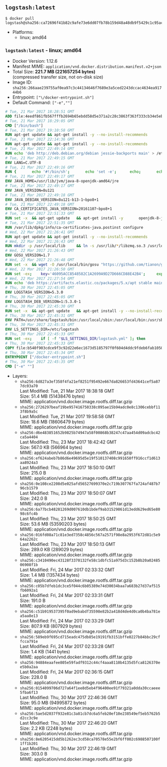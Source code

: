 ## `logstash:latest`

```console
$ docker pull logstash@sha256:ca72696f41b82c9afe73e6dd07fb78b159d48a48db9f5429c1c95acc1563916b
```

-	Platforms:
	-	linux; amd64

### `logstash:latest` - linux; amd64

-	Docker Version: 1.12.6
-	Manifest MIME: `application/vnd.docker.distribution.manifest.v2+json`
-	Total Size: **221.7 MB (221657254 bytes)**  
	(compressed transfer size, not on-disk size)
-	Image ID: `sha256:266aae239755af0ea97c3c44134646f7689e3a5ced2243dccac4634ea91744b6`
-	Entrypoint: `["\/docker-entrypoint.sh"]`
-	Default Command: `["-e",""]`

```dockerfile
# Tue, 21 Mar 2017 18:28:51 GMT
ADD file:4eedf861fb567fffb2694b65ebdd58d5e371a2c28c3863f363f333cb34e5eb7b in / 
# Tue, 21 Mar 2017 18:29:05 GMT
CMD ["/bin/bash"]
# Tue, 21 Mar 2017 19:10:58 GMT
RUN apt-get update && apt-get install -y --no-install-recommends 		ca-certificates 		curl 		wget 	&& rm -rf /var/lib/apt/lists/*
# Tue, 21 Mar 2017 22:14:36 GMT
RUN apt-get update && apt-get install -y --no-install-recommends 		bzip2 		unzip 		xz-utils 	&& rm -rf /var/lib/apt/lists/*
# Tue, 21 Mar 2017 22:49:14 GMT
RUN echo 'deb http://deb.debian.org/debian jessie-backports main' > /etc/apt/sources.list.d/jessie-backports.list
# Tue, 21 Mar 2017 22:49:15 GMT
ENV LANG=C.UTF-8
# Tue, 21 Mar 2017 22:49:16 GMT
RUN { 		echo '#!/bin/sh'; 		echo 'set -e'; 		echo; 		echo 'dirname "$(dirname "$(readlink -f "$(which javac || which java)")")"'; 	} > /usr/local/bin/docker-java-home 	&& chmod +x /usr/local/bin/docker-java-home
# Tue, 21 Mar 2017 22:49:17 GMT
ENV JAVA_HOME=/usr/lib/jvm/java-8-openjdk-amd64/jre
# Tue, 21 Mar 2017 22:49:17 GMT
ENV JAVA_VERSION=8u121
# Tue, 21 Mar 2017 22:49:18 GMT
ENV JAVA_DEBIAN_VERSION=8u121-b13-1~bpo8+1
# Tue, 21 Mar 2017 22:49:18 GMT
ENV CA_CERTIFICATES_JAVA_VERSION=20161107~bpo8+1
# Tue, 21 Mar 2017 22:51:33 GMT
RUN set -x 	&& apt-get update 	&& apt-get install -y 		openjdk-8-jre-headless="$JAVA_DEBIAN_VERSION" 		ca-certificates-java="$CA_CERTIFICATES_JAVA_VERSION" 	&& rm -rf /var/lib/apt/lists/* 	&& [ "$JAVA_HOME" = "$(docker-java-home)" ]
# Tue, 21 Mar 2017 22:51:35 GMT
RUN /var/lib/dpkg/info/ca-certificates-java.postinst configure
# Wed, 22 Mar 2017 21:26:41 GMT
RUN apt-get update && apt-get install -y --no-install-recommends 		apt-transport-https 		libzmq3 	&& rm -rf /var/lib/apt/lists/*
# Wed, 22 Mar 2017 21:26:43 GMT
RUN mkdir -p /usr/local/lib 	&& ln -s /usr/lib/*/libzmq.so.3 /usr/local/lib/libzmq.so
# Wed, 22 Mar 2017 21:26:43 GMT
ENV GOSU_VERSION=1.7
# Wed, 22 Mar 2017 21:26:48 GMT
RUN set -x 	&& wget -O /usr/local/bin/gosu "https://github.com/tianon/gosu/releases/download/$GOSU_VERSION/gosu-$(dpkg --print-architecture)" 	&& wget -O /usr/local/bin/gosu.asc "https://github.com/tianon/gosu/releases/download/$GOSU_VERSION/gosu-$(dpkg --print-architecture).asc" 	&& export GNUPGHOME="$(mktemp -d)" 	&& gpg --keyserver ha.pool.sks-keyservers.net --recv-keys B42F6819007F00F88E364FD4036A9C25BF357DD4 	&& gpg --batch --verify /usr/local/bin/gosu.asc /usr/local/bin/gosu 	&& rm -r "$GNUPGHOME" /usr/local/bin/gosu.asc 	&& chmod +x /usr/local/bin/gosu 	&& gosu nobody true
# Wed, 22 Mar 2017 21:26:50 GMT
RUN set -ex; 	key='46095ACC8548582C1A2699A9D27D666CD88E42B4'; 	export GNUPGHOME="$(mktemp -d)"; 	gpg --keyserver ha.pool.sks-keyservers.net --recv-keys "$key"; 	gpg --export "$key" > /etc/apt/trusted.gpg.d/elastic.gpg; 	rm -r "$GNUPGHOME"; 	apt-key list
# Wed, 22 Mar 2017 21:27:54 GMT
RUN echo 'deb https://artifacts.elastic.co/packages/5.x/apt stable main' > /etc/apt/sources.list.d/logstash.list
# Thu, 30 Mar 2017 22:45:05 GMT
ENV LOGSTASH_VERSION=5.3.0
# Thu, 30 Mar 2017 22:45:05 GMT
ENV LOGSTASH_DEB_VERSION=1:5.3.0-1
# Thu, 30 Mar 2017 22:45:30 GMT
RUN set -x 	&& apt-get update 	&& apt-get install -y --no-install-recommends "logstash=$LOGSTASH_DEB_VERSION" 	&& rm -rf /var/lib/apt/lists/*
# Thu, 30 Mar 2017 22:45:31 GMT
ENV PATH=/usr/share/logstash/bin:/usr/local/sbin:/usr/local/bin:/usr/sbin:/usr/bin:/sbin:/bin
# Thu, 30 Mar 2017 22:45:31 GMT
ENV LS_SETTINGS_DIR=/etc/logstash
# Thu, 30 Mar 2017 22:45:33 GMT
RUN set -ex; 	if [ -f "$LS_SETTINGS_DIR/logstash.yml" ]; then 		sed -ri 's!^path\.config:!#&!g' "$LS_SETTINGS_DIR/logstash.yml"; 	fi; 	if [ -f "$LS_SETTINGS_DIR/log4j2.properties" ]; then 		cp "$LS_SETTINGS_DIR/log4j2.properties" "$LS_SETTINGS_DIR/log4j2.properties.dist"; 		truncate --size=0 "$LS_SETTINGS_DIR/log4j2.properties"; 	fi
# Thu, 30 Mar 2017 22:45:33 GMT
COPY file:b540f903cdce9f3c92d22e6ec1673d5185797f0f604d4ddc9fdeb6fab1050a8f in / 
# Thu, 30 Mar 2017 22:45:34 GMT
ENTRYPOINT ["/docker-entrypoint.sh"]
# Thu, 30 Mar 2017 22:45:35 GMT
CMD ["-e" ""]
```

-	Layers:
	-	`sha256:6d827a3ef358f4fa21ef8251f95492e667da826653fd43641cef5a877dc03a70`  
		Last Modified: Tue, 21 Mar 2017 18:38:18 GMT  
		Size: 51.4 MB (51438476 bytes)  
		MIME: application/vnd.docker.image.rootfs.diff.tar.gzip
	-	`sha256:2726297beaf19be957416750338c095ae15b94adc0e8c1306cebbf113f8b9a5c`  
		Last Modified: Tue, 21 Mar 2017 19:58:58 GMT  
		Size: 18.6 MB (18606479 bytes)  
		MIME: application/vnd.docker.image.rootfs.diff.tar.gzip
	-	`sha256:d6e483851652b9825b74947a58f00868b38247c47aa454d09adcbc42ca5a4404`  
		Last Modified: Thu, 23 Mar 2017 18:42:42 GMT  
		Size: 567.0 KB (566964 bytes)  
		MIME: application/vnd.docker.image.rootfs.diff.tar.gzip
	-	`sha256:ef624abeb7b86d6e49695d5e19f510137408c991650ff916ccf1d613aa8924a3`  
		Last Modified: Thu, 23 Mar 2017 18:50:10 GMT  
		Size: 215.0 B  
		MIME: application/vnd.docker.image.rootfs.diff.tar.gzip
	-	`sha256:0e108ce2208d5e025afd56527699370e2c719b307767fa724af487b796cb1579`  
		Last Modified: Thu, 23 Mar 2017 18:50:07 GMT  
		Size: 242.0 B  
		MIME: application/vnd.docker.image.rootfs.diff.tar.gzip
	-	`sha256:6a77bcb48281269d007610db1bdef9ab31529861d13edd629ed65e8098c6fc4b`  
		Last Modified: Thu, 23 Mar 2017 18:50:25 GMT  
		Size: 53.6 MB (53590203 bytes)  
		MIME: application/vnd.docker.image.rootfs.diff.tar.gzip
	-	`sha256:016fd08a71c81e3ed7358c4856c567a2571f98e8a2953f672d81c5e964a2262c`  
		Last Modified: Thu, 23 Mar 2017 18:50:13 GMT  
		Size: 289.0 KB (289029 bytes)  
		MIME: application/vnd.docker.image.rootfs.diff.tar.gzip
	-	`sha256:c3410490ec43128f3370132fe58c1dbfc51a975d3c152b8b20a0248506908f1b`  
		Last Modified: Fri, 24 Mar 2017 02:33:32 GMT  
		Size: 1.4 MB (1357434 bytes)  
		MIME: application/vnd.docker.image.rootfs.diff.tar.gzip
	-	`sha256:c05b7dfeb1dc3ce5f044c6b05389e74d30034baa7a683b27d37af515fb6092a1`  
		Last Modified: Fri, 24 Mar 2017 02:33:31 GMT  
		Size: 191.0 B  
		MIME: application/vnd.docker.image.rootfs.diff.tar.gzip
	-	`sha256:c51b919537395f0ad9ebabdf35598e82b2a418d4de4d0ca0b4ba781ea5aa8e13`  
		Last Modified: Fri, 24 Mar 2017 02:33:29 GMT  
		Size: 807.9 KB (807929 bytes)  
		MIME: application/vnd.docker.image.rootfs.diff.tar.gzip
	-	`sha256:589eb9f695cd715eadc475db85e19191fb3151bffe0227b84bbc29cffcca791e`  
		Last Modified: Fri, 24 Mar 2017 02:33:28 GMT  
		Size: 1.4 KB (1441 bytes)  
		MIME: application/vnd.docker.image.rootfs.diff.tar.gzip
	-	`sha256:94884eaafee805e59fadf9312c44cf4aaa8110b4135d5fca8126370ee5b0a2aa`  
		Last Modified: Fri, 24 Mar 2017 02:36:15 GMT  
		Size: 228.0 B  
		MIME: application/vnd.docker.image.rootfs.diff.tar.gzip
	-	`sha256:0154099706d727a64f1ee8d5eb4f96400ee91f79321a0dda30ccaeee5fba6f13`  
		Last Modified: Thu, 30 Mar 2017 22:46:36 GMT  
		Size: 95.0 MB (94995872 bytes)  
		MIME: application/vnd.docker.image.rootfs.diff.tar.gzip
	-	`sha256:5ae5d2037f932e81c3a81cb7dc6a5feb20ef10e238549ef5eb5762b5d2cc3c9e`  
		Last Modified: Thu, 30 Mar 2017 22:46:20 GMT  
		Size: 2.2 KB (2248 bytes)  
		MIME: application/vnd.docker.image.rootfs.diff.tar.gzip
	-	`sha256:8e6205415dd5b1262ec3cd58ca70578e55e2bf6ff002c6988507100f1ff1b201`  
		Last Modified: Thu, 30 Mar 2017 22:46:19 GMT  
		Size: 303.0 B  
		MIME: application/vnd.docker.image.rootfs.diff.tar.gzip
